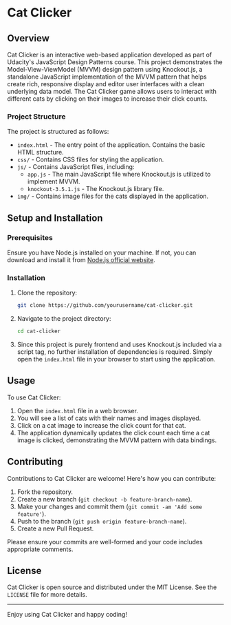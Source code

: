 # Cat Clicker

## Overview

Cat Clicker is an interactive web-based application developed as part of Udacity's JavaScript Design Patterns course. This project demonstrates the Model-View-ViewModel (MVVM) design pattern using Knockout.js, a standalone JavaScript implementation of the MVVM pattern that helps create rich, responsive display and editor user interfaces with a clean underlying data model. The Cat Clicker game allows users to interact with different cats by clicking on their images to increase their click counts.

### Project Structure

The project is structured as follows:

- `index.html` - The entry point of the application. Contains the basic HTML structure.
- `css/` - Contains CSS files for styling the application.
- `js/` - Contains JavaScript files, including:
  - `app.js` - The main JavaScript file where Knockout.js is utilized to implement MVVM.
  - `knockout-3.5.1.js` - The Knockout.js library file.
- `img/` - Contains image files for the cats displayed in the application.

## Setup and Installation

### Prerequisites

Ensure you have Node.js installed on your machine. If not, you can download and install it from [Node.js official website](https://nodejs.org/).

### Installation

1. Clone the repository:
   ```bash
   git clone https://github.com/yourusername/cat-clicker.git
   ```
2. Navigate to the project directory:
   ```bash
   cd cat-clicker
   ```
3. Since this project is purely frontend and uses Knockout.js included via a script tag, no further installation of dependencies is required. Simply open the `index.html` file in your browser to start using the application.

## Usage

To use Cat Clicker:

1. Open the `index.html` file in a web browser.
2. You will see a list of cats with their names and images displayed.
3. Click on a cat image to increase the click count for that cat.
4. The application dynamically updates the click count each time a cat image is clicked, demonstrating the MVVM pattern with data bindings.

## Contributing

Contributions to Cat Clicker are welcome! Here's how you can contribute:

1. Fork the repository.
2. Create a new branch (`git checkout -b feature-branch-name`).
3. Make your changes and commit them (`git commit -am 'Add some feature'`).
4. Push to the branch (`git push origin feature-branch-name`).
5. Create a new Pull Request.

Please ensure your commits are well-formed and your code includes appropriate comments.

## License

Cat Clicker is open source and distributed under the MIT License. See the `LICENSE` file for more details.

---

Enjoy using Cat Clicker and happy coding!